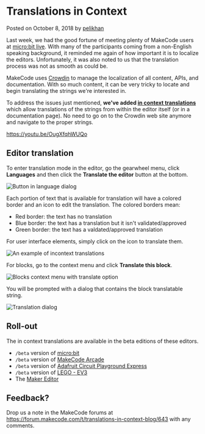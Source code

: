 # Translations in Context

Posted on October 8, 2018 by [pelikhan](https://github.com/pelikhan)

Last week, we had the good fortune of meeting plenty of MakeCode users at [micro:bit live](https://www.microbit.org/en/2019-04-12-microbit-live/). 
With many of the participants coming from a non-English speaking background, it reminded me again of how important it is to localize the editors. 
Unfortunately, it was also noted to us that the translation process was not as smooth as could be. 

MakeCode uses [Crowdin](https://crowdin.com/) to manage the localization of all content, APIs, and documentation. With so much content,
it can be very tricky to locate and begin translating the strings we're interested in.

To address the issues just mentioned, **we've added [in context translations](https://support.crowdin.com/in-context-localization/)** which allow translations of the strings from within the editor itself (or in a documentation page). No need to go on to the Crowdin web site anymore and navigate to the proper strings.

https://youtu.be/OugXfqhWUQo

## Editor translation

To enter translation mode in the editor, go the gearwheel menu, click **Languages** and then click the **Translate the editor** button at the bottom.

![Button in language dialog](/static/blog/translations-in-context/translatebutton.png)

Each portion of text that is available for translation will have a colored border and an icon to edit the translation. The colored borders mean:

* Red border: the text has no translation
* Blue border: the text has a translation but it isn't validated/approved
* Green border: the text has a valdated/approved translation

For user interface elements, simply click on the icon to translate them.

![An example of incontext translations](/static/blog/translations-in-context/home.png)

For blocks, go to the context menu and click **Translate this block**.

![Blocks context menu with translate option](/static/blog/translations-in-context/contextmenu.png)

You will be prompted with a dialog that contains the block translatable string.

![Translation dialog](/static/blog/translations-in-context/block.png)

## Roll-out

The in context translations are available in the beta editions of these editors.

* `/beta` version of [micro:bit](https://makecode.microbit.org/beta)
* `/beta` version of [MakeCode Arcade](https://arcade.makecode.com/beta)
* `/beta` version of [Adafruit Circuit Playground Express](https://makecode.adafruit.com/beta)
* `/beta` version of [LEGO - EV3](https://makecode.mindstorms.com/beta)
* The [Maker Editor](https://maker.makecode.com)

## Feedback?

Drop us a note in the MakeCode forums at https://forum.makecode.com/t/translations-in-context-blog/643 with any comments.
